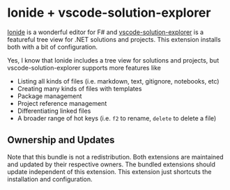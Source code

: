 # Ionide + vscode-solution-explorer

[Ionide](https://marketplace.visualstudio.com/items?itemName=Ionide.Ionide-fsharp) is a wonderful editor for F# and [vscode-solution-explorer](https://marketplace.visualstudio.com/items?itemName=fernandoescolar.vscode-solution-explorer) is a featureful tree view for .NET solutions and projects. 
This extension installs both with a bit of configuration.

Yes, I know that Ionide includes a tree view for solutions and projects, but vscode-solution-explorer supports more features like
- Listing all kinds of files (i.e. markdown, text, gitignore, notebooks, etc)
- Creating many kinds of files with templates
- Package management
- Project reference management
- Differentiating linked files
- A broader range of hot keys (i.e. `f2` to rename, `delete` to delete a file)


## Ownership and Updates
Note that this bundle is not a redistribution. Both extensions are maintained and updated by their respective owners.
The bundled extensions should update independent of this extension. This extension just shortcuts the installation and configuration.